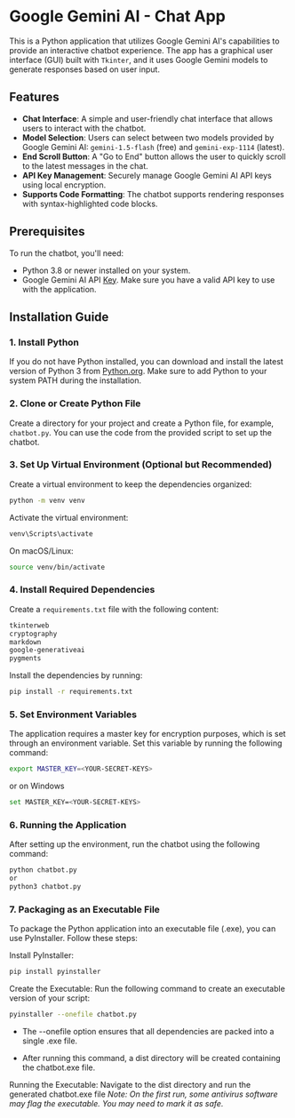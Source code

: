 # Google Gemini AI - Chat App

This is a Python application that utilizes Google Gemini AI's capabilities to provide an interactive chatbot experience. The app has a graphical user interface (GUI) built with `Tkinter`, and it uses Google Gemini models to generate responses based on user input.

## Features

- **Chat Interface**: A simple and user-friendly chat interface that allows users to interact with the chatbot.
- **Model Selection**: Users can select between two models provided by Google Gemini AI: `gemini-1.5-flash` (free) and `gemini-exp-1114` (latest).
- **End Scroll Button**: A "Go to End" button allows the user to quickly scroll to the latest messages in the chat.
- **API Key Management**: Securely manage Google Gemini AI API keys using local encryption.
- **Supports Code Formatting**: The chatbot supports rendering responses with syntax-highlighted code blocks.

## Prerequisites

To run the chatbot, you'll need:
- Python 3.8 or newer installed on your system.
- Google Gemini AI API [Key]((https://aistudio.google.com/)). Make sure you have a valid API key to use with the application.

## Installation Guide

### 1. Install Python

If you do not have Python installed, you can download and install the latest version of Python 3 from [Python.org](https://www.python.org/downloads/). Make sure to add Python to your system PATH during the installation.

### 2. Clone or Create Python File

Create a directory for your project and create a Python file, for example, `chatbot.py`. You can use the code from the provided script to set up the chatbot.

### 3. Set Up Virtual Environment (Optional but Recommended)

Create a virtual environment to keep the dependencies organized:

```bash
python -m venv venv
```

Activate the virtual environment:

```bash
venv\Scripts\activate
```

On macOS/Linux:

```bash
source venv/bin/activate
```

### 4. Install Required Dependencies

Create a ```requirements.txt``` file with the following content:

```bash
tkinterweb
cryptography
markdown
google-generativeai
pygments
```

Install the dependencies by running:

```bash
pip install -r requirements.txt
```

### 5. Set Environment Variables
The application requires a master key for encryption purposes, which is set through an environment variable. Set this variable by running the following command:

```bash
export MASTER_KEY=<YOUR-SECRET-KEYS>
```
or on Windows

```bash
set MASTER_KEY=<YOUR-SECRET-KEYS>
```

### 6. Running the Application

After setting up the environment, run the chatbot using the following command:

```bash
python chatbot.py
or 
python3 chatbot.py
```

### 7. Packaging as an Executable File

To package the Python application into an executable file (.exe), you can use PyInstaller. Follow these steps:

Install PyInstaller:
```bash
pip install pyinstaller
```

Create the Executable:
Run the following command to create an executable version of your script:

```bash
pyinstaller --onefile chatbot.py
```
  - The --onefile option ensures that all dependencies are packed into a single .exe file.

  - After running this command, a dist directory will be created containing the chatbot.exe file.
  
Running the Executable:
Navigate to the dist directory and run the generated chatbot.exe file
*Note: On the first run, some antivirus software may flag the executable. You may need to mark it as safe.*